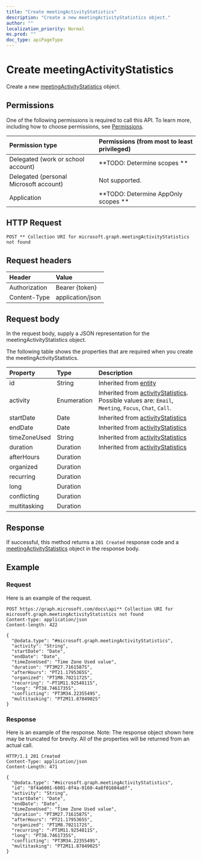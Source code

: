 ```yaml
---
title: "Create meetingActivityStatistics"
description: "Create a new meetingActivityStatistics object."
author: ""
localization_priority: Normal
ms.prod: ""
doc_type: apiPageType
---
```


# Create meetingActivityStatistics

Create a new [meetingActivityStatistics](../resources/meetingactivitystatistics.md) object.

## Permissions
One of the following permissions is required to call this API. To learn more, including how to choose permissions, see [Permissions](/concepts/permissions-reference.md).

|Permission type|Permissions (from most to least privileged)|
|:---|:---|
|Delegated (work or school account)|**TODO: Determine scopes **|
|Delegated (personal Microsoft account)|Not supported.|
|Application|**TODO: Determine AppOnly scopes **|

## HTTP Request
<!-- {
  "blockType": "ignored"
}
-->
``` http
POST ** Collection URI for microsoft.graph.meetingActivityStatistics not found
```

## Request headers
|Header|Value|
|:---|:---|
|Authorization|Bearer {token}|
|Content-Type|application/json|

## Request body
In the request body, supply a JSON representation for the meetingActivityStatistics object.

The following table shows the properties that are required when you create the meetingActivityStatistics.

|Property|Type|Description|
|:---|:---|:---|
|id|String| Inherited from [entity](../resources/entity.md)|
|activity|Enumeration| Inherited from [activityStatistics](../resources/activityStatistics.md). Possible values are: `Email`, `Meeting`, `Focus`, `Chat`, `Call`.|
|startDate|Date| Inherited from [activityStatistics](../resources/activityStatistics.md)|
|endDate|Date| Inherited from [activityStatistics](../resources/activityStatistics.md)|
|timeZoneUsed|String| Inherited from [activityStatistics](../resources/activityStatistics.md)|
|duration|Duration| Inherited from [activityStatistics](../resources/activityStatistics.md)|
|afterHours|Duration||
|organized|Duration||
|recurring|Duration||
|long|Duration||
|conflicting|Duration||
|multitasking|Duration||



## Response
If successful, this method returns a `201 Created` response code and a [meetingActivityStatistics](../resources/meetingactivitystatistics.md) object in the response body.

## Example

### Request
Here is an example of the request.
<!-- {
  "blockType": "request",
  "name": "create_meetingactivitystatistics_from_"
}
-->
``` http
POST https://graph.microsoft.com/docs\api** Collection URI for microsoft.graph.meetingActivityStatistics not found
Content-type: application/json
Content-length: 422

{
  "@odata.type": "#microsoft.graph.meetingActivityStatistics",
  "activity": "String",
  "startDate": "Date",
  "endDate": "Date",
  "timeZoneUsed": "Time Zone Used value",
  "duration": "PT3M27.7161587S",
  "afterHours": "PT21.1795365S",
  "organized": "PT1M8.7021172S",
  "recurring": "-PT1M11.9254811S",
  "long": "PT38.7461735S",
  "conflicting": "PT3M34.2235549S",
  "multitasking": "PT2M11.8784902S"
}
```

### Response
Here is an example of the response. Note: The response object shown here may be truncated for brevity. All of the properties will be returned from an actual call.
<!-- {
  "blockType": "response",
  "truncated": true,
  "@odata.type": "microsoft.graph.meetingactivitystatistics"
}
-->
``` http
HTTP/1.1 201 Created
Content-Type: application/json
Content-Length: 471

{
  "@odata.type": "#microsoft.graph.meetingActivityStatistics",
  "id": "8f4a6001-6001-8f4a-0160-4a8f01604a8f",
  "activity": "String",
  "startDate": "Date",
  "endDate": "Date",
  "timeZoneUsed": "Time Zone Used value",
  "duration": "PT3M27.7161587S",
  "afterHours": "PT21.1795365S",
  "organized": "PT1M8.7021172S",
  "recurring": "-PT1M11.9254811S",
  "long": "PT38.7461735S",
  "conflicting": "PT3M34.2235549S",
  "multitasking": "PT2M11.8784902S"
}
```

